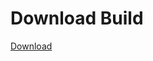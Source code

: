 # Download Build
[Download](https://github.com/Carmelosmexy1/TimeFN-Updated/releases/tag/Download)
















































